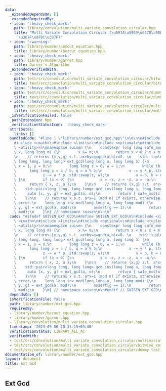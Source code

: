 ```yaml
---
data:
  _extendedDependsOn: []
  _extendedRequiredBy:
  - icon: ':heavy_check_mark:'
    path: library/convolution/multi_variate_convolution_circular.hpp
    title: "Multi Variate Convolution Circular (\u591A\u5909\u6570\u5DE1\u56DE\u7573\
      \u307F\u8FBC\u307F)"
  - icon: ':warning:'
    path: library/number/bezout_equation.hpp
    title: library/number/bezout_equation.hpp
  - icon: ':heavy_check_mark:'
    path: library/number/garner.hpp
    title: Garner's Algorithm
  _extendedVerifiedWith:
  - icon: ':heavy_check_mark:'
    path: test/src/convolution/multi_variate_convolution_circular/bitwise_xor_convolution.test.cpp
    title: test/src/convolution/multi_variate_convolution_circular/bitwise_xor_convolution.test.cpp
  - icon: ':heavy_check_mark:'
    path: test/src/convolution/multi_variate_convolution_circular/dummy.test.cpp
    title: test/src/convolution/multi_variate_convolution_circular/dummy.test.cpp
  - icon: ':heavy_check_mark:'
    path: test/src/convolution/multi_variate_convolution_circular/multivariate_convolution_cyclic.test.cpp
    title: test/src/convolution/multi_variate_convolution_circular/multivariate_convolution_cyclic.test.cpp
  _isVerificationFailed: false
  _pathExtension: hpp
  _verificationStatusIcon: ':heavy_check_mark:'
  attributes:
    links: []
  bundledCode: "#line 1 \"library/number/ext_gcd.hpp\"\n\n\n\n#include <cassert>\n\
    #include <cmath>\n#include <limits>\n#include <optional>\n#include <tuple>\n#include\
    \ <utility>\n\nnamespace suisen {\n    constexpr long long safe_mod(long long\
    \ x, long long m) {\n        x %= m;\n        return x < 0 ? x + m : x;\n    }\n\
    \n    // returns {x,y,g} s.t. ax+by=g=gcd(a,b)>=0. \n    std::tuple<long long,\
    \ long long, long long> ext_gcd(long long a, long long b) {\n        long long\
    \ x = 1, y = 0;\n        long long z = 0, w = 1;\n        while (b) {\n      \
    \      long long p = a / b, q = a % b;\n            x -= y * p, std::swap(x, y);\n\
    \            z -= w * p, std::swap(z, w);\n            a = b, b = q;\n       \
    \ }\n        if (a < 0) {\n            x = -x, z = -z, a = -a;\n        }\n  \
    \      return { x, z, a };\n    }\n\n    // returns {x,g} s.t. a*x=g (mod m)\n\
    \    std::pair<long long, long long> gcd_inv(long long a, long long m) {\n   \
    \     auto [x, y, g] = ext_gcd(a, m);\n        return { safe_mod(x, m), g };\n\
    \    }\n\n    // returns x s.t. a*x=1 (mod m) if exists, otherwise throws runtime\
    \ error.\n    long long inv_mod(long long a, long long mod) {\n        auto [inv,\
    \ y, g] = ext_gcd(a, mod);\n        assert(g == 1);\n        return safe_mod(inv,\
    \ mod);\n    }\n} // namespace suisen\n\n\n"
  code: "#ifndef SUISEN_EXT_GCD\n#define SUISEN_EXT_GCD\n\n#include <cassert>\n#include\
    \ <cmath>\n#include <limits>\n#include <optional>\n#include <tuple>\n#include\
    \ <utility>\n\nnamespace suisen {\n    constexpr long long safe_mod(long long\
    \ x, long long m) {\n        x %= m;\n        return x < 0 ? x + m : x;\n    }\n\
    \n    // returns {x,y,g} s.t. ax+by=g=gcd(a,b)>=0. \n    std::tuple<long long,\
    \ long long, long long> ext_gcd(long long a, long long b) {\n        long long\
    \ x = 1, y = 0;\n        long long z = 0, w = 1;\n        while (b) {\n      \
    \      long long p = a / b, q = a % b;\n            x -= y * p, std::swap(x, y);\n\
    \            z -= w * p, std::swap(z, w);\n            a = b, b = q;\n       \
    \ }\n        if (a < 0) {\n            x = -x, z = -z, a = -a;\n        }\n  \
    \      return { x, z, a };\n    }\n\n    // returns {x,g} s.t. a*x=g (mod m)\n\
    \    std::pair<long long, long long> gcd_inv(long long a, long long m) {\n   \
    \     auto [x, y, g] = ext_gcd(a, m);\n        return { safe_mod(x, m), g };\n\
    \    }\n\n    // returns x s.t. a*x=1 (mod m) if exists, otherwise throws runtime\
    \ error.\n    long long inv_mod(long long a, long long mod) {\n        auto [inv,\
    \ y, g] = ext_gcd(a, mod);\n        assert(g == 1);\n        return safe_mod(inv,\
    \ mod);\n    }\n} // namespace suisen\n\n#endif // SUISEN_EXT_GCD\n"
  dependsOn: []
  isVerificationFile: false
  path: library/number/ext_gcd.hpp
  requiredBy:
  - library/number/bezout_equation.hpp
  - library/number/garner.hpp
  - library/convolution/multi_variate_convolution_circular.hpp
  timestamp: '2023-09-06 20:35:15+09:00'
  verificationStatus: LIBRARY_ALL_AC
  verifiedWith:
  - test/src/convolution/multi_variate_convolution_circular/multivariate_convolution_cyclic.test.cpp
  - test/src/convolution/multi_variate_convolution_circular/bitwise_xor_convolution.test.cpp
  - test/src/convolution/multi_variate_convolution_circular/dummy.test.cpp
documentation_of: library/number/ext_gcd.hpp
layout: document
title: Ext Gcd
---
```

## Ext Gcd